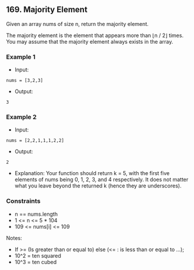 ## 169. Majority Element

Given an array nums of size n, return the majority element.

The majority element is the element that appears more than ⌊n / 2⌋ times. You may assume that the majority element always exists in the array.


### Example 1

- Input:

```
nums = [3,2,3]
```

- Output:

```shell
3

```

### Example 2

- Input:

```
nums = [2,2,1,1,1,2,2]

```

- Output:

```shell
2
```

- Explanation: Your function should return k = 5, with the first five elements of nums being 0, 1, 2, 3, and 4 respectively.
It does not matter what you leave beyond the returned k (hence they are underscores).

### Constraints
- n == nums.length
- 1 <= n <= 5 * 104
- 109 <= nums[i] <= 109

Notes:
- If >= (Is greater than or equal to) else (<= : is less than or equal to ...);
- 10^2 = ten squared
- 10^3 = ten cubed
